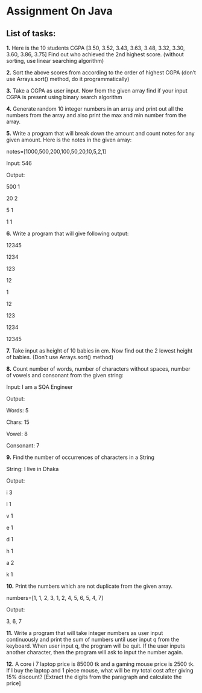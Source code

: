 # Assignment On Java
## List of tasks:
**1.** Here is the 10 students CGPA [3.50, 3.52, 3.43, 3.63, 3.48, 3.32, 3.30, 3.60, 3.86, 3.75]
     Find out who achieved the 2nd highest score. (without sorting, use linear searching algorithm)
     
**2.** Sort the above scores from according to the order of highest CGPA (don’t use Arrays.sort() method, do it programmatically)

**3.** Take a CGPA as user input. Now from the given array find if your input CGPA is present using binary search algorithm

**4.** Generate random 10 integer numbers in an array and print out all the numbers from the array and also print the max and min number from the array.

**5.** Write a program that will break down the amount and count notes for any given amount. Here is the notes in the given array:    

notes=[1000,500,200,100,50,20,10,5,2,1]

Input: 546

Output:

500 1

20 2

5 1

1 1


**6.** Write a program that will give following output:

12345

1234    

123  

12  

1

12   

123 

1234

12345


**7.** Take input as height of 10 babies in cm. Now find out the 2 lowest height of babies. (Don’t use Arrays.sort() method)


**8.** Count number of words, number of characters without spaces, number of vowels and consonant from the given string:

Input: I am a SQA Engineer

Output: 

Words: 5

Chars: 15

Vowel: 8

Consonant: 7

**9.** Find the number of occurrences of characters in a String

String: I live in Dhaka

Output:

i 3

l 1

v 1

e 1

d 1

h 1

a 2

k 1


**10.** Print the  numbers which are not duplicate from the given array.

numbers=[1, 1, 2, 3, 1, 2, 4, 5, 6, 5, 4, 7]

Output: 

3, 6, 7


**11.** Write a program that will take integer numbers as user input continuously and print the sum of numbers until user input q from the keyboard. When user input q, the program will be quit. If the user inputs another character, then the program will ask to input the number again.

**12.** A core i 7 laptop price is 85000 tk and a gaming mouse price is 2500 tk. If I buy the laptop and 1 piece mouse, what will be my total cost after giving 15% discount? [Extract the digits from the paragraph and calculate the price]
